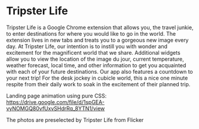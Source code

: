 # Tripster Life
 Tripster Life is a Google Chrome extension that allows you, the travel junkie, to enter destinations for where you would like to go in the world. The extension lives in new tabs and treats you to a gorgeous new image every day. At Tripster Life, our intention is to instill you with wonder and excitement for the magnificent world that we share. Additional widgets allow you to view the location of the image du jour, current temperature, weather forecast, local time, and other information to get you acquainted with each of your future destinations. Our app also features a countdown to your next trip! For the desk jockey in cubicle world, this a nice one minute respite from their daily work to soak in the excitement of their planned trip. 

 Landing page animation using pure CSS: https://drive.google.com/file/d/1spGEA-vyNOMGQ80vfUxvSHdrRq_8YTN1/view

 The photos are preselected by Tripster Life from Flicker